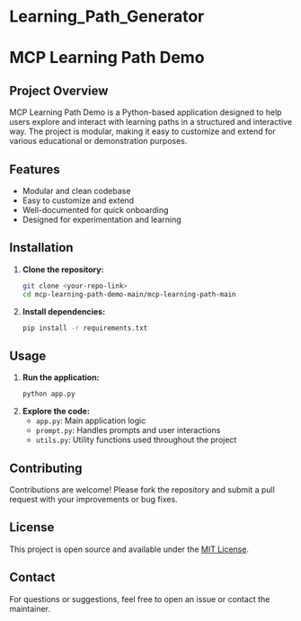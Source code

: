 # Learning_Path_Generator
 # MCP Learning Path Demo

## Project Overview

MCP Learning Path Demo is a Python-based application designed to help users explore and interact with learning paths in a structured and interactive way. The project is modular, making it easy to customize and extend for various educational or demonstration purposes.

## Features
- Modular and clean codebase
- Easy to customize and extend
- Well-documented for quick onboarding
- Designed for experimentation and learning

## Installation

1. **Clone the repository:**
   ```bash
   git clone <your-repo-link>
   cd mcp-learning-path-demo-main/mcp-learning-path-main
   ```
2. **Install dependencies:**
   ```bash
   pip install -r requirements.txt
   ```

## Usage

1. **Run the application:**
   ```bash
   python app.py
   ```
2. **Explore the code:**
   - `app.py`: Main application logic
   - `prompt.py`: Handles prompts and user interactions
   - `utils.py`: Utility functions used throughout the project

## Contributing

Contributions are welcome! Please fork the repository and submit a pull request with your improvements or bug fixes.

## License

This project is open source and available under the [MIT License](LICENSE).

## Contact

For questions or suggestions, feel free to open an issue or contact the maintainer.
